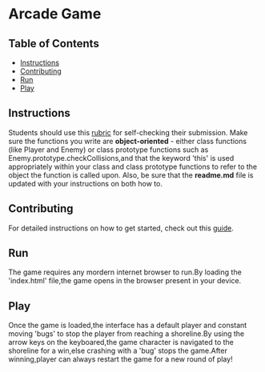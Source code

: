 Arcade Game
===============================


## Table of Contents

* [Instructions](#instructions)
* [Contributing](#contributing)
* [Run](#run)
* [Play](#play)

## Instructions

Students should use this [rubric](https://review.udacity.com/#!/projects/2696458597/rubric) 
for self-checking their submission. Make sure the functions you write are **object-oriented** - either class functions (like Player and Enemy) or class prototype functions such as Enemy.prototype.checkCollisions,and that the keyword 'this' is used appropriately within your class and class prototype functions to refer to the object 
the function is called upon. Also, be sure that the **readme.md** file is updated with your instructions on both how to.


## Contributing

For detailed instructions on how to get started, check out this [guide](https://docs.google.com/document/d/1v01aScPjSWCCWQLIpFqvg3-vXLH2e8_SZQKC8jNO0Dc/pub?embedded=true).

## Run

The game requires any mordern internet browser to run.By loading the 'index.html' file,the game opens in the browser present in your device.

## Play

Once the game is loaded,the interface has a default player and constant moving 'bugs' to stop the player from reaching a shoreline.By using the arrow keys on the keyboared,the game character is navigated to the shoreline for a win,else crashing with a 'bug' stops the game.After winning,player can always restart the game for a new round of play!
